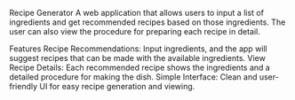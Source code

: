 Recipe Generator
A web application that allows users to input a list of ingredients and get recommended recipes based on those ingredients. The user can also view the procedure for preparing each recipe in detail.

Features
Recipe Recommendations: Input ingredients, and the app will suggest recipes that can be made with the available ingredients.
View Recipe Details: Each recommended recipe shows the ingredients and a detailed procedure for making the dish.
Simple Interface: Clean and user-friendly UI for easy recipe generation and viewing.
